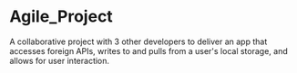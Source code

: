 # Agile_Project
A collaborative project with 3 other developers to deliver an app that accesses foreign APIs, writes to and pulls from a user's local storage, and allows for user interaction.
